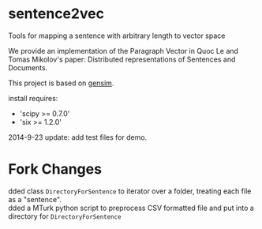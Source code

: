 sentence2vec
============

Tools for mapping a sentence with arbitrary length to vector space

We provide an implementation of the Paragraph Vector in Quoc Le and Tomas Mikolov's paper: Distributed representations of Sentences and Documents.

This project is based on [gensim][1].

install requires:

 - 'scipy >= 0.7.0'
 - 'six >= 1.2.0'

  [1]: https://github.com/piskvorky/gensim


2014-9-23 update: add test files for demo.

# Fork Changes  
dded class `DirectoryForSentence` to iterator over a folder, treating each file as a "sentence".  
dded a MTurk python script to preprocess CSV formatted file and put into a directory for `DirectoryForSentence`  

